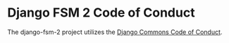 # Django FSM 2 Code of Conduct

The django-fsm-2 project utilizes the [Django Commons Code of Conduct](https://github.com/django-commons/membership/blob/main/CODE_OF_CONDUCT.md).
